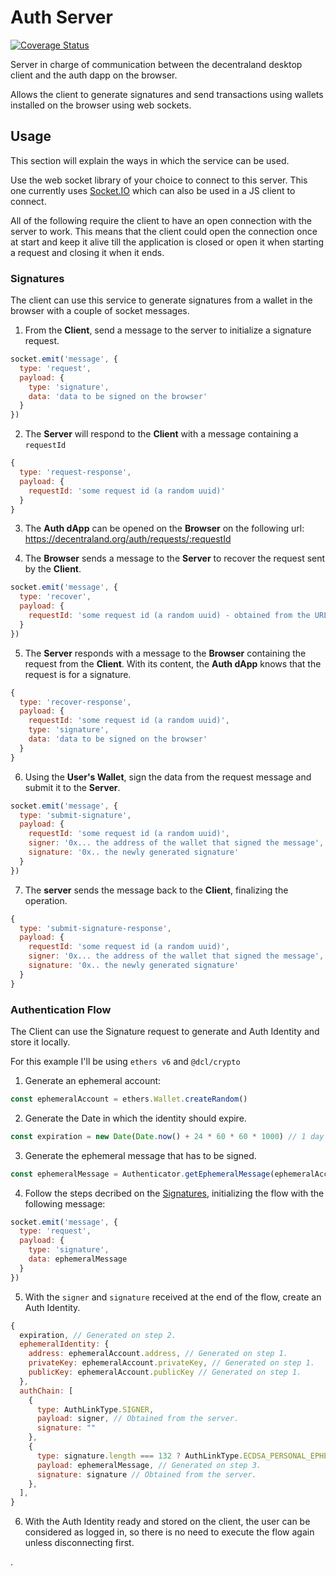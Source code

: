 # Auth Server

[![Coverage Status](https://coveralls.io/repos/github/decentraland/auth-server/badge.svg?branch=main)](https://coveralls.io/github/decentraland/auth-server?branch=main)

Server in charge of communication between the decentraland desktop client and the auth dapp on the browser.

Allows the client to generate signatures and send transactions using wallets installed on the browser using web sockets.

## Usage

This section will explain the ways in which the service can be used.

Use the web socket library of your choice to connect to this server. This one currently uses [Socket.IO](https://socket.io/) which can also be used in a JS client to connect.

All of the following require the client to have an open connection with the server to work. This means that the client could open the connection once at start and keep it alive till the application is closed or open it when starting a request and closing it when it ends.

### Signatures

The client can use this service to generate signatures from a wallet in the browser with a couple of socket messages.

1. From the <b>Client</b>, send a message to the server to initialize a signature request.

```js
socket.emit('message', {
  type: 'request',
  payload: {
    type: 'signature',
    data: 'data to be signed on the browser'
  }
})
```

2. The <b>Server</b> will respond to the <b>Client</b> with a message containing a `requestId`

```js
{
  type: 'request-response',
  payload: {
    requestId: 'some request id (a random uuid)'
  }
}
```

3. The <b>Auth dApp</b> can be opened on the <b>Browser</b> on the following url: https://decentraland.org/auth/requests/:requestId

4. The <b>Browser</b> sends a message to the <b>Server</b> to recover the request sent by the <b>Client</b>.

```js
socket.emit('message', {
  type: 'recover',
  payload: {
    requestId: 'some request id (a random uuid) - obtained from the URL'
  }
})
```

5. The <b>Server</b> responds with a message to the <b>Browser</b> containing the request from the <b>Client</b>. With its content, the <b>Auth dApp</b> knows that the request is for a signature.

```js
{
  type: 'recover-response',
  payload: {
    requestId: 'some request id (a random uuid)',
    type: 'signature',
    data: 'data to be signed on the browser'
  }
}
```

6. Using the <b>User's Wallet</b>, sign the data from the request message and submit it to the <b>Server</b>.

```js
socket.emit('message', {
  type: 'submit-signature',
  payload: {
    requestId: 'some request id (a random uuid)',
    signer: '0x... the address of the wallet that signed the message',
    signature: '0x.. the newly generated signature'
  }
})
```

7. The <b>server</b> sends the message back to the <b>Client</b>, finalizing the operation.

```js
{
  type: 'submit-signature-response',
  payload: {
    requestId: 'some request id (a random uuid)',
    signer: '0x... the address of the wallet that signed the message',
    signature: '0x.. the newly generated signature'
  }
}
```

### Authentication Flow

The Client can use the Signature request to generate and Auth Identity and store it locally.

For this example I'll be using `ethers v6` and `@dcl/crypto`

1. Generate an ephemeral account:

```js
const ephemeralAccount = ethers.Wallet.createRandom()
```

2. Generate the Date in which the identity should expire.

```js
const expiration = new Date(Date.now() + 24 * 60 * 60 * 1000) // 1 day in the future as an example.
```

3. Generate the ephemeral message that has to be signed.

```js
const ephemeralMessage = Authenticator.getEphemeralMessage(ephemeralAccount.address, expiration)
```

4. Follow the steps decribed on the [Signatures](#signatures), initializing the flow with the following message:

```js
socket.emit('message', {
  type: 'request',
  payload: {
    type: 'signature',
    data: ephemeralMessage
  }
})
```

5. With the `signer` and `signature` received at the end of the flow, create an Auth Identity.

```js
{
  expiration, // Generated on step 2.
  ephemeralIdentity: {
    address: ephemeralAccount.address, // Generated on step 1.
    privateKey: ephemeralAccount.privateKey, // Generated on step 1.
    publicKey: ephemeralAccount.publicKey // Generated on step 1.
  },
  authChain: [
    {
      type: AuthLinkType.SIGNER,
      payload: signer, // Obtained from the server.
      signature: ""
    },
    {
      type: signature.length === 132 ? AuthLinkType.ECDSA_PERSONAL_EPHEMERAL : AuthLinkType.ECDSA_EIP_1654_EPHEMERAL, // Obtained from the server.
      payload: ephemeralMessage, // Generated on step 3.
      signature: signature // Obtained from the server.
    },
  ],
}
```

6. With the Auth Identity ready and stored on the client, the user can be considered as logged in, so there is no need to execute the flow again unless disconnecting first.

.
